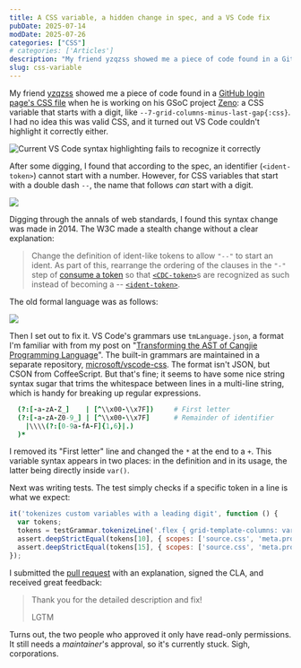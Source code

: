 ```yaml
---
title: A CSS variable, a hidden change in spec, and a VS Code fix
pubDate: 2025-07-14
modDate: 2025-07-26
categories: ["CSS"]
# categories: ['Articles']
description: "My friend yzqzss showed me a piece of code found in a GitHub login page’s CSS file when he is working on his GSoC project Zeno: a CSS variable that starts with a digit..."
slug: css-variable
---
```


My friend [yzqzss](https://github.com/yzqzss) showed me a piece of code found in a [GitHub login page's CSS file](https://github.githubassets.com/assets/landing-pages-6fbc3e78c091.css) when he is working on his GSoC project [Zeno](https://github.com/InternetArchive/Zeno): a CSS variable that starts with a digit, like `--7-grid-columns-minus-last-gap{:css}`. I had no idea this was valid CSS, and it turned out VS Code couldn't highlight it correctly either.

![Current VS Code syntax highlighting fails to recognize it correctly](https://github.com/user-attachments/assets/170edbc5-bb83-485b-8111-3c9946fcaced)

After some digging, I found that according to the spec, an identifier (`<ident-token>`) cannot start with a number. However, for CSS variables that start with a double dash `--`, the name that follows *can* start with a digit.

![](https://github.com/user-attachments/assets/14bcdf20-05e6-4e36-a201-ae3268e8a237)

Digging through the annals of web standards, I found this syntax change was made in 2014. The W3C made a stealth change without a clear explanation:

> Change the definition of ident-like tokens to allow `"--"` to start an ident. As part of this, rearrange the ordering of the clauses in the `"-"` step of [consume a token](https://www.w3.org/TR/css-syntax-3/#consume-a-token) so that [`<CDC-token>`](https://www.w3.org/TR/css-syntax-3/#typedef-cdc-token)s are recognized as such instead of becoming a -- [`<ident-token>`](https://www.w3.org/TR/css-syntax-3/#typedef-ident-token).

The old formal language was as follows:

![](https://github.com/user-attachments/assets/f0be6962-888c-4d83-93b3-ab5cb9b9e7ed)

Then I set out to fix it. VS Code's grammars use `tmLanguage.json`, a format I'm familiar with from my post on "[Transforming the AST of Cangjie Programming Language](https://blog.xinshijiededa.men/harmony/cangjie/ast/)". The built-in grammars are maintained in a separate repository, [microsoft/vscode-css](https://github.com/microsoft/vscode-css). The format isn't JSON, but CSON from CoffeeScript. But that's fine; it seems to have some nice string syntax sugar that trims the whitespace between lines in a multi-line string, which is handy for breaking up regular expressions.

```coffee
  (?:[-a-zA-Z_]    | [^\\x00-\\x7F])     # First letter
  (?:[-a-zA-Z0-9_] | [^\\x00-\\x7F]      # Remainder of identifier
    |\\\\(?:[0-9a-fA-F]{1,6}|.)
  )*
````

I removed its "First letter" line and changed the `*` at the end to a `+`. This variable syntax appears in two places: in the definition and in its usage, the latter being directly inside `var()`.

Next was writing tests. The test simply checks if a specific token in a line is what we expect:

```js
it('tokenizes custom variables with a leading digit', function () {
  var tokens;
  tokens = testGrammar.tokenizeLine('.flex { grid-template-columns: var(--7-grid-columns-minus-last-gap) var(--4-grid-columns); }').tokens;
  assert.deepStrictEqual(tokens[10], { scopes: ['source.css', 'meta.property-list.css', 'meta.property-value.css', 'meta.function.variable.css', 'variable.argument.css'], value: '--7-grid-columns-minus-last-gap' });
  assert.deepStrictEqual(tokens[15], { scopes: ['source.css', 'meta.property-list.css', 'meta.property-value.css', 'meta.function.variable.css', 'variable.argument.css'], value: '--4-grid-columns' });
});
```

I submitted the [pull request](https://github.com/microsoft/vscode-css/pull/43) with an explanation, signed the CLA, and received great feedback:

> Thank you for the detailed description and fix!
>
> LGTM

Turns out, the two people who approved it only have read-only permissions. It still needs a *maintainer*'s approval, so it's currently stuck. Sigh, corporations.
